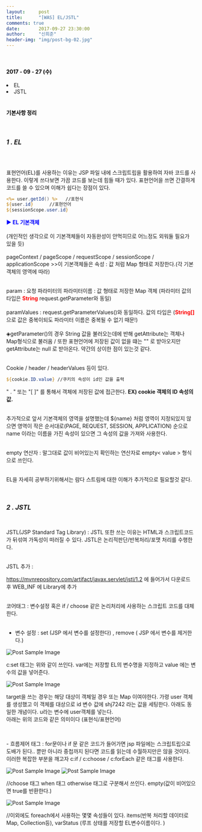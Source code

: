 ```yaml
---
layout:     post
title:      "[WAS] EL/JSTL"
comments: true
date:       2017-09-27 23:30:00
author:     "신희준"
header-img: "img/post-bg-02.jpg"
---
```

<br>
<H4 style ="font-weight:bold; color : black">2017 - 09 - 27 (수)</H4>
<li>EL</li>
<li>JSTL</li>


<br>
<H4 style ="font-weight:bold; color:black;">기본사항 정리</H4>
<br>

<h5 style = "font-size: 17px; font-weight : bold;">1 . EL</h5>
<br>
<p>
표현언어(EL)를 사용하는 이유는 JSP 파일 내에 스크립트립을 활용하여 자바 코드를 사용한다. 이렇게 쓰다보면 가끔 코드를 보는데 힘들 때가 있다. 표현언어을 쓰면 간결하게 코드를 쓸 수 있으며 이해가 쉽다는 장점이 있다.
</p>

~~~jsp
<%= user.getId() %>   //표현식
${user.id}      //표현언어
${sessionScope.user.id}  
~~~

<p>
<b style = "color:blue;">▶ EL 기본객체 </b><br><br>
(개인적인 생각으로 이 기본객체들이 자동완성이 안먹히므로 어느정도 외워둘 필요가 있을 듯)<br><br>
pageContext / pageScope / requestScope / sessionScope / applicationScope >>이 기본객체들은 속성 : 값 처럼 Map 형태로 저장한다.(각 기본객체의 영역에 따라)<br><br>

param : 요청 파라미터의 파라미터이름 : 값 형태로 저장한 Map 객체 (파라미터 값의 타입은 <b style = "color:red;">String</b> request.getParameter와 동일)
<br><br>
paramValues : request.getParameterValues()와 동일하다. 값의 타입은 (<b style="color:red;">String[]</b> 으로 값은 중복이되도 파라미터 이름은 중복될 수 없기 때문!)
<br><br>
◈getParameter()의 경우 String 값을 불러오는데에 반해 getAttribute는 객체나 Map형식으로 불러옴 / 또한 표현언어에 저장된 값이 없을 떄는 "" 로 받아오지만 getAttribute는 null 로 받아온다. 약간의 상이한 점이 있는것 같다.
<br><br>

Cookie / header / headerValues 등이 있다.

~~~JSP
${cookie.ID.value} //쿠키의 속성이 id인 값을 출력
~~~

<p> " . " 또는 "[ ]" 를 통해서 객체에 저장된 값에 접근한다. <B>EX) cookie 객체의 ID 속성의 값.</B><br><br>

추가적으로 앞서 기본객체의 영역을 설명했는데 ${name} 처럼 영역이 지정되있지 않으면 영역이 작은 순서대로(PAGE, REQUEST, SESSION, APPLICATION) 순으로 name 이라는 이름을 가진 속성이 있으면 그 속성의 값을 가져와 사용한다.
<br><br>

empty 연산자 : 말그대로 값이 비어있는지 확인하는 연산자로 empty< value > 형식으로 쓰인다.
<br><br>

EL을 자세히 공부하기위해서는 람다 스트림에 대한 이해가 추가적으로 필요할것 같다.
</p>
<BR>
<h5 style = "font-size: 17px; font-weight : bold;">2 . JSTL</h5>
<BR>
JSTL(JSP Standard Tag Library) : JSTL 또한 쓰는 이유는 HTML과 스크립트코드가 뒤섞여 가독성이 떠러질 수 있다. JSTL은 논리적판단/반복처리/포맷 처리를 수행한다.<BR><BR>

JSTL 추가 :

https://mvnrepository.com/artifact/javax.servlet/jstl/1.2 에 들어가서 다운로드 후 WEB_INF 에 Library에 추가
<br><br>

코어태그 : 변수설정 혹은 if / choose 같은 논리처리에 사용하는 스크립트 코드를 대체한다.
<br>
<br>
 - 변수 설정 : set (JSP 에서 변수를 설정한다) , remove ( JSP 에서 변수를 제거한다.)


 <img src="{{ site.baseurl }}/img/coreset.JPG" alt="Post Sample Image">


<p> c:set 태그는 위와 같이 쓰인다. var에는 저장할 EL의 변수명을 지정하고 value 에는 변수의 값을 넣어준다.</p>

 <img src="{{ site.baseurl }}/img/coreset2.JPG" alt="Post Sample Image">

<p>target을 쓰는 경우는 해당 대상이 객체일 경우 또는 Map 이여야한다. 가령 user 객체를 생성했고 이 객체를 대상으로 id 변수 값에 shj7242 라는 값을 세팅한다. 아래도 동일한 개념이다. u라는 변수에 user객체를 넣는다. <br>아래는 위의 코드와 같은 의미이다 (표현식/표현언어) </p>

<br>
<p>
 - 흐름제어 태그 : for문이나 if 문 같은 코드가 들어가면 jsp 파일에는 스크립트립으로 도배가 된다.. 뿐만 아니라 중첩까지 된다면 코드를 읽는데 수월하지만은 않을 것이다. 이러한 복잡한 부분을 깨고자  c:if / c:choose / c:forEach 같은 태그를 사용한다.  
</p>

<img src="{{ site.baseurl }}/img/cif.JPG" alt="Post Sample Image">




<img src="{{ site.baseurl }}/img/cchoose.JPG" alt="Post Sample Image">


//choose 태그 when 태그 otherwise 태그로 구분해서 쓰인다.  empty(값이 비어있으면 true를 반환한다.)

<img src="{{ site.baseurl }}/img/cforeach.JPG" alt="Post Sample Image">

//이외에도 foreach에서 사용하는 몇몇 속성들이 있다. items(반복 처리할 데이터로 Map, Collection등), varStatus (루프 상태를 저장할 EL변수이름이다. )
